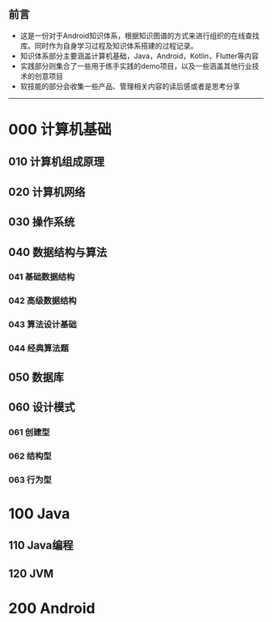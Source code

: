 ## 前言
- 这是一份对于Android知识体系，根据知识图谱的方式来进行组织的在线查找库。同时作为自身学习过程及知识体系搭建的过程记录。
- 知识体系部分主要涵盖计算机基础，Java，Android，Kotlin，Flutter等内容
- 实践部分则集合了一些用于练手实践的demo项目，以及一些涵盖其他行业技术的创意项目
- 软技能的部分会收集一些产品、管理相关内容的读后感或者是思考分享

-------------

# 000 计算机基础
## 010 计算机组成原理
## 020 计算机网络
## 030 操作系统
## 040 数据结构与算法
### 041 基础数据结构
### 042 高级数据结构
### 043 算法设计基础
### 044 经典算法题
## 050 数据库
## 060 设计模式
### 061 创建型
### 062 结构型
### 063 行为型

# 100 Java
## 110 Java编程
## 120 JVM

# 200 Android
